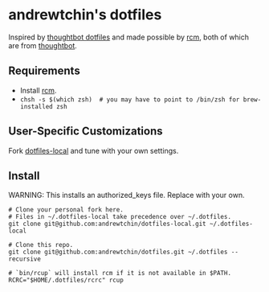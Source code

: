 # andrewtchin's dotfiles

Inspired by [thoughtbot dotfiles](https://github.com/thoughtbot/dotfiles) and made possible by
[rcm](https://github.com/thoughtbot/rcm), both of which are from [thoughtbot](https://github.com/thoughtbot).

## Requirements

- Install [rcm](https://github.com/thoughtbot/rcm).
- `chsh -s $(which zsh)  # you may have to point to /bin/zsh for brew-installed zsh`


## User-Specific Customizations

Fork [dotfiles-local](https://github.com/andrewtchin/dotfiles-local) and tune with your own settings.


## Install

WARNING: This installs an authorized_keys file. Replace with your own.
```
# Clone your personal fork here.
# Files in ~/.dotfiles-local take precedence over ~/.dotfiles.
git clone git@github.com:andrewtchin/dotfiles-local.git ~/.dotfiles-local

# Clone this repo.
git clone git@github.com:andrewtchin/dotfiles.git ~/.dotfiles --recursive

# `bin/rcup` will install rcm if it is not available in $PATH.
RCRC="$HOME/.dotfiles/rcrc" rcup
```
